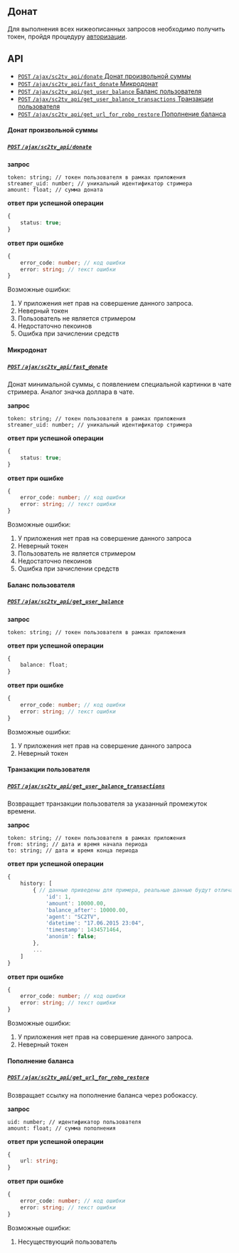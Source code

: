 Донат
------

Для выполнения всех нижеописанных запросов необходимо получить токен, пройдя процедуру [авторизации](oauth.md).


API
-----
- [`POST` `/ajax/sc2tv_api/donate` Донат произвольной суммы](#Донат-произвольной-суммы)
- [`POST` `/ajax/sc2tv_api/fast_donate` Микродонат](#Микродонат)
- [`POST` `/ajax/sc2tv_api/get_user_balance` Баланс пользователя](#Баланс-пользователя)
- [`POST` `/ajax/sc2tv_api/get_user_balance_transactions` Транзакции пользователя](#Транзакции-пользователя)
- [`POST` `/ajax/sc2tv_api/get_url_for_robo_restore` Пополнение баланса](#Пополнение-баланса)


#### Донат произвольной суммы
##### [`POST` `/ajax/sc2tv_api/donate`](http://sc2tv.ru/ajax/sc2tv_api/donate)

**запрос**
```
token: string; // токен пользователя в рамках приложения
streamer_uid: number; // уникальный идентификатор стримера
amount: float; // сумма доната
```
**ответ при успешной операции**
```ts
{
    status: true;
}
```
**ответ при ошибке**
```ts
{
    error_code: number; // код ошибки
    error: string; // текст ошибки
}
```
Возможные ошибки:

1. У приложения нет прав на совершение данного запроса.
2. Неверный токен
3. Пользователь не является стримером
4. Недостаточно пекоинов
5. Ошибка при зачислении средств


#### Микродонат
##### [`POST` `/ajax/sc2tv_api/fast_donate`](http://sc2tv.ru/ajax/sc2tv_api/fast_donate)

Донат минимальной суммы, с появлением специальной картинки в чате стримера.
Аналог значка доллара в чате.

**запрос**
```
token: string; // токен пользователя в рамках приложения
streamer_uid: number; // уникальный идентификатор стримера
```
**ответ при успешной операции**
```ts
{
    status: true;
}
```
**ответ при ошибке**
```ts
{
    error_code: number; // код ошибки
    error: string; // текст ошибки
}
```
Возможные ошибки:

1. У приложения нет прав на совершение данного запроса
2. Неверный токен
3. Пользователь не является стримером
4. Недостаточно пекоинов
5. Ошибка при зачислении средств


#### Баланс пользователя
##### [`POST` `/ajax/sc2tv_api/get_user_balance`](http://sc2tv.ru/ajax/sc2tv_api/get_user_balance)

**запрос**
```
token: string; // токен пользователя в рамках приложения
```
**ответ при успешной операции**
```ts
{
    balance: float;
}
```
**ответ при ошибке**
```ts
{
    error_code: number; // код ошибки
    error: string; // текст ошибки
}
```
Возможные ошибки:

1. У приложения нет прав на совершение данного запроса
2. Неверный токен


#### Транзакции пользователя
##### [`POST` `/ajax/sc2tv_api/get_user_balance_transactions`](http://sc2tv.ru/ajax/sc2tv_api/get_user_balance_transactions)

Возвращает транзакции пользователя за указанный промежуток времени.

**запрос**
```
token: string; // токен пользователя в рамках приложения
from: string; // дата и время начала периода
to: string; // дата и время конца периода
```
**ответ при успешной операции**
```ts
{
    history: [
        { // данные приведены для примера, реальные данные будут отличаться
            'id': 1,
            'amount': 10000.00,
            'balance_after': 10000.00,
            'agent': "SC2TV",
            'datetime': "17.06.2015 23:04",
            'timestamp': 1434571464,
            'anonim': false;
        },
        ...
    ]
}
```
**ответ при ошибке**
```ts
{
    error_code: number; // код ошибки
    error: string; // текст ошибки
}
```
Возможные ошибки:

1. У приложения нет прав на совершение данного запроса.
2. Неверный токен


#### Пополнение баланса
##### [`POST` `/ajax/sc2tv_api/get_url_for_robo_restore`](http://sc2tv.ru/ajax/sc2tv_api/get_url_for_robo_restore)

Возвращает ссылку на пополнение баланса через робокассу.

**запрос**
```
uid: number; // идентификатор пользователя
amount: float; // сумма пополнения
```
**ответ при успешной операции**
```ts
{
    url: string;
}
```
**ответ при ошибке**
```ts
{
    error_code: number; // код ошибки
    error: string; // текст ошибки
}
```
Возможные ошибки:

1. Несуществующий пользователь

